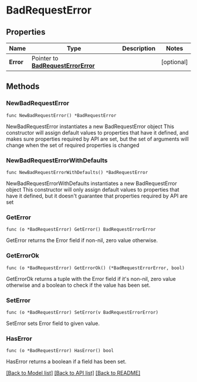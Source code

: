 # BadRequestError

## Properties

Name | Type | Description | Notes
------------ | ------------- | ------------- | -------------
**Error** | Pointer to [**BadRequestErrorError**](BadRequestErrorError.md) |  | [optional] 

## Methods

### NewBadRequestError

`func NewBadRequestError() *BadRequestError`

NewBadRequestError instantiates a new BadRequestError object
This constructor will assign default values to properties that have it defined,
and makes sure properties required by API are set, but the set of arguments
will change when the set of required properties is changed

### NewBadRequestErrorWithDefaults

`func NewBadRequestErrorWithDefaults() *BadRequestError`

NewBadRequestErrorWithDefaults instantiates a new BadRequestError object
This constructor will only assign default values to properties that have it defined,
but it doesn't guarantee that properties required by API are set

### GetError

`func (o *BadRequestError) GetError() BadRequestErrorError`

GetError returns the Error field if non-nil, zero value otherwise.

### GetErrorOk

`func (o *BadRequestError) GetErrorOk() (*BadRequestErrorError, bool)`

GetErrorOk returns a tuple with the Error field if it's non-nil, zero value otherwise
and a boolean to check if the value has been set.

### SetError

`func (o *BadRequestError) SetError(v BadRequestErrorError)`

SetError sets Error field to given value.

### HasError

`func (o *BadRequestError) HasError() bool`

HasError returns a boolean if a field has been set.


[[Back to Model list]](../README.md#documentation-for-models) [[Back to API list]](../README.md#documentation-for-api-endpoints) [[Back to README]](../README.md)


